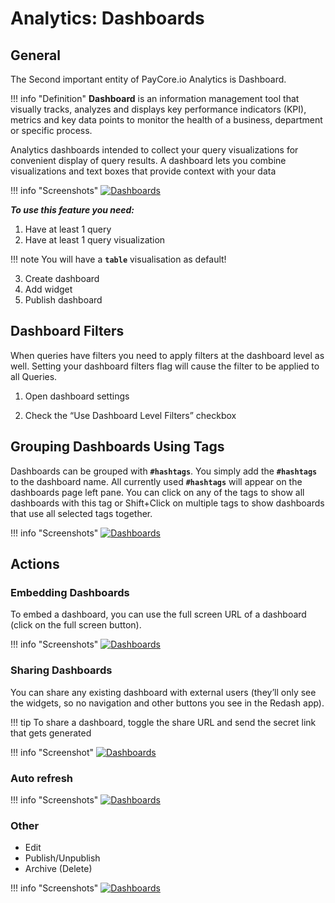 # Analytics: Dashboards

## General

The Second important entity of PayСore.io Analytics is Dashboard. 

!!! info "Definition"
    **Dashboard** is an information management tool that visually tracks, analyzes and displays key performance indicators (KPI), metrics and key data points to monitor the health of a business, department or specific process.

Analytics dashboards intended to collect your query visualizations for convenient display of query results.
A dashboard lets you combine visualizations and text boxes that provide context with your data

!!! info "Screenshots"
    [![Dashboards](images/dashboards1.png)](images/dashboards1.png)

**_To  use this feature you need:_**

1. Have at least 1 query
2. Have at least 1 query visualization

!!! note
     You will have a **```table```** visualisation as default!

3. Create  dashboard
4. Add widget
5. Publish dashboard

## Dashboard Filters

When queries have filters you need to apply filters at the dashboard level as well. Setting your dashboard filters flag will cause the filter to be applied to all Queries.

1. Open dashboard settings

2. Check the “Use Dashboard Level Filters” checkbox


## Grouping Dashboards Using Tags

Dashboards can be grouped with **```#hashtags```**. You simply add the **```#hashtags```** to the dashboard name. All currently used **```#hashtags```** will appear on the dashboards page left pane.
You can click on any of the tags to show all dashboards with this tag or Shift+Click on multiple tags to show dashboards that use all selected tags together.

!!! info "Screenshots"
    [![Dashboards](images/dashboards2.png)](images/dashboards2.png)
   

## Actions

### Embedding Dashboards

To embed a dashboard, you can use the full screen URL of a dashboard (click on the full screen button). 

!!! info "Screenshots"
    [![Dashboards](images/dashboards6.png)](images/dashboards6.png)

### Sharing Dashboards
You can share any existing dashboard with external users (they’ll only see the widgets, so no navigation and other buttons you see in the Redash app).

!!! tip
    To share a dashboard, toggle the share URL and send the secret link that gets generated

!!! info "Screenshot"
     [![Dashboards](images/dashboards4.png)](images/dashboards4.png)

### Auto refresh

!!! info "Screenshots"
    [![Dashboards](images/dashboards3.png)](images/dashboards3.png)

### Other

- Edit
- Publish/Unpublish
- Archive (Delete)

!!! info "Screenshots"
    [![Dashboards](images/dashboards5.png)](images/dashboards5.png)